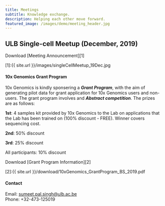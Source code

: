 ```yaml
---
title: Meetings
subtitle: Knowledge exchange.
description: Helping each other move forward.
featured_image: /images/demo/meeting_header.jpg
---
```


## ULB Single-cell Meetup (December, 2019)


Download [Meeting Announcement][1]

[1]:{{ site.url }}/images/singleCellMeetup_19Dec.jpg

#### 10x Genomics Grant Program

10x Genomics is kindly sponsering a **_Grant Program_**, with the aim of generating pilot data for grant application for 10x Genomics users and non-users. The grant program involves and **_Abstract competition_**. The prizes are as follows:

**1st**: 4 samples kit provided by 10x Genomics to the Lab on applications that the Lab has been trained on (100% discount - FREE). Winner covers sequencing cost.

**2nd**: 50% discount

**3rd**: 25% discount

All participants: 10% discount

Download [Grant Program Information][2]

[2]:{{ site.url }}/download/10xGenomics_GrantProgram_BS_2019.pdf

#### Contact

Email: sumeet.pal.singh@ulb.ac.be<br/>
Phone: +32-473-125019<br/>